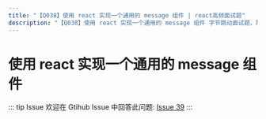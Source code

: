 ```yaml
---
title: "【Q038】使用 react 实现一个通用的 message 组件 | react高频面试题"
description: "【Q038】使用 react 实现一个通用的 message 组件 字节跳动面试题、阿里腾讯面试题、美团小米面试题。"
---
```


# 使用 react 实现一个通用的 message 组件

::: tip Issue
欢迎在 Gtihub Issue 中回答此问题: [Issue 39](https://github.com/shfshanyue/Daily-Question/issues/39)
:::
